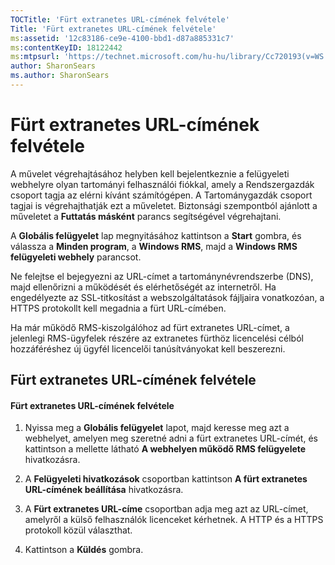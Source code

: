 ```yaml
---
TOCTitle: 'Fürt extranetes URL-címének felvétele'
Title: 'Fürt extranetes URL-címének felvétele'
ms:assetid: '12c83186-ce9e-4100-bbd1-d87a885331c7'
ms:contentKeyID: 18122442
ms:mtpsurl: 'https://technet.microsoft.com/hu-hu/library/Cc720193(v=WS.10)'
author: SharonSears
ms.author: SharonSears
---
```


Fürt extranetes URL-címének felvétele
=====================================

A művelet végrehajtásához helyben kell bejelentkeznie a felügyeleti webhelyre olyan tartományi felhasználói fiókkal, amely a Rendszergazdák csoport tagja az elérni kívánt számítógépen. A Tartománygazdák csoport tagjai is végrehajthatják ezt a műveletet. Biztonsági szempontból ajánlott a műveletet a **Futtatás másként** parancs segítségével végrehajtani.

A **Globális felügyelet** lap megnyitásához kattintson a **Start** gombra, és válassza a **Minden program**, a **Windows RMS**, majd a **Windows RMS felügyeleti webhely** parancsot.

Ne felejtse el bejegyezni az URL-címet a tartománynévrendszerbe (DNS), majd ellenőrizni a működését és elérhetőségét az internetről. Ha engedélyezte az SSL-titkosítást a webszolgáltatások fájljaira vonatkozóan, a HTTPS protokollt kell megadnia a fürt URL-címében.

Ha már működő RMS-kiszolgálóhoz ad fürt extranetes URL-címet, a jelenlegi RMS-ügyfelek részére az extranetes fürthöz licencelési célból hozzáféréshez új ügyfél licencelői tanúsítványokat kell beszerezni.

Fürt extranetes URL-címének felvétele
-------------------------------------

#### Fürt extranetes URL-címének felvétele

1.  Nyissa meg a **Globális felügyelet** lapot, majd keresse meg azt a webhelyet, amelyen meg szeretné adni a fürt extranetes URL-címét, és kattintson a mellette látható **A webhelyen működő RMS felügyelete** hivatkozásra.

2.  A **Felügyeleti hivatkozások** csoportban kattintson **A fürt extranetes URL-címének beállítása** hivatkozásra.

3.  A **Fürt extranetes URL-címe** csoportban adja meg azt az URL-címet, amelyről a külső felhasználók licenceket kérhetnek. A HTTP és a HTTPS protokoll közül választhat.

4.  Kattintson a **Küldés** gombra.
